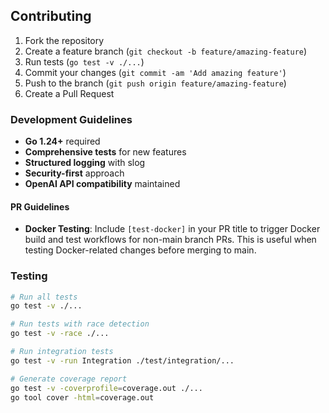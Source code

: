 ## Contributing

1. Fork the repository
2. Create a feature branch (`git checkout -b feature/amazing-feature`)
3. Run tests (`go test -v ./...`)
4. Commit your changes (`git commit -am 'Add amazing feature'`)
5. Push to the branch (`git push origin feature/amazing-feature`)
6. Create a Pull Request

### Development Guidelines

- **Go 1.24+** required
- **Comprehensive tests** for new features
- **Structured logging** with slog
- **Security-first** approach
- **OpenAI API compatibility** maintained

#### PR Guidelines

- **Docker Testing**: Include `[test-docker]` in your PR title to trigger Docker build and test workflows for non-main branch PRs. This is useful when testing Docker-related changes before merging to main.

### Testing

```bash
# Run all tests
go test -v ./...

# Run tests with race detection
go test -v -race ./...

# Run integration tests
go test -v -run Integration ./test/integration/...

# Generate coverage report
go test -v -coverprofile=coverage.out ./...
go tool cover -html=coverage.out
```

